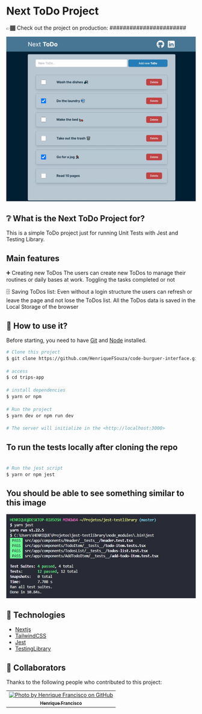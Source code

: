 <h1>Next ToDo Project</h1>

👉🏾 Check out the project on production: #######################

![image](https://github.com/HenriqueFSouza/jest-testing-library/blob/master/public/todos-print.jpg)

## ❔ What is the Next ToDo Project for?

This is a simple ToDo project just for running Unit Tests with Jest and Testing Library.

## Main features

➕ Creating new ToDos
The users can create new ToDos to manage their routines or daily bases at work. Toggling the tasks completed or not

🗄️ Saving ToDos list:
Even without a login structure the users can refresh or leave the page and not lose the ToDos list.
All the ToDos data is saved in the Local Storage of the browser 


## :closed_book: How to use it?

Before starting, you need to have [Git](https://git-scm.com) and [Node](https://nodejs.org/en/) installed.

```bash
# Clone this project
$ git clone https://github.com/HenriqueFSouza/code-burguer-interface.git

# access
$ cd trips-app

# install dependencies
$ yarn or npm

# Run the project
$ yarn dev or npm run dev

# The server will initialize in the <http://localhost:3000>
```

## To run the tests locally after cloning the repo

```bash

# Run the jest script
$ yarn or npm jest
```

## You should be able to see something similar to this image

![image](https://github.com/HenriqueFSouza/jest-testing-library/blob/master/public/tests-print.jpg)



## 🚀 Technologies
- [Nextjs](https://nextjs.org/)
- [TailwindCSS](https://tailwindcss.com/)
- [Jest](https://jestjs.io/)
- [TestingLibrary](https://testing-library.com/)


## 🤝 Collaborators

Thanks to the following people who contributed to this project:

<table>
  <tr>
    <td align="center">
      <a href="#">
        <img src="https://avatars.githubusercontent.com/u/93978780?v=4" width="160px;" alt="Photo by Henrique Francisco on GitHub"/><br>
        <sub>
          <b>Henrique Francisco</b>
        </sub>
      </a>
    </all>
  </tr>
</table>
